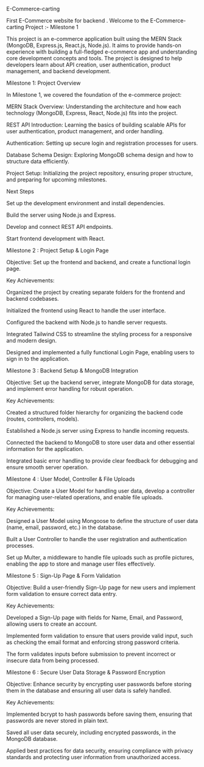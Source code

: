 E-Commerce-carting

First E-Commerce website for backend . Welcome to the E-Commerce-carting Project :- Milestone 1

This project is an e-commerce application built using the MERN Stack (MongoDB, Express.js, React.js, Node.js). It aims to provide hands-on experience with building a full-fledged e-commerce app and understanding core development concepts and tools. The project is designed to help developers learn about API creation, user authentication, product management, and backend development.

Milestone 1: Project Overview

In Milestone 1, we covered the foundation of the e-commerce project:

MERN Stack Overview: Understanding the architecture and how each technology (MongoDB, Express, React, Node.js) fits into the project.

REST API Introduction: Learning the basics of building scalable APIs for user authentication, product management, and order handling.

Authentication: Setting up secure login and registration processes for users.

Database Schema Design: Exploring MongoDB schema design and how to structure data efficiently.

Project Setup: Initializing the project repository, ensuring proper structure, and preparing for upcoming milestones.

Next Steps

Set up the development environment and install dependencies.

Build the server using Node.js and Express.

Develop and connect REST API endpoints.

Start frontend development with React.

Milestone 2 : Project Setup & Login Page

Objective: Set up the frontend and backend, and create a functional login page.

Key Achievements:

Organized the project by creating separate folders for the frontend and backend codebases.

Initialized the frontend using React to handle the user interface.

Configured the backend with Node.js to handle server requests.

Integrated Tailwind CSS to streamline the styling process for a responsive and modern design.

Designed and implemented a fully functional Login Page, enabling users to sign in to the application.

Milestone 3 : Backend Setup & MongoDB Integration

Objective: Set up the backend server, integrate MongoDB for data storage, and implement error handling for robust operation.

Key Achievements:

Created a structured folder hierarchy for organizing the backend code (routes, controllers, models).

Established a Node.js server using Express to handle incoming requests.

Connected the backend to MongoDB to store user data and other essential information for the application.

Integrated basic error handling to provide clear feedback for debugging and ensure smooth server operation.

Milestone 4 : User Model, Controller & File Uploads

Objective: Create a User Model for handling user data, develop a controller for managing user-related operations, and enable file uploads.

Key Achievements:

Designed a User Model using Mongoose to define the structure of user data (name, email, password, etc.) in the database.

Built a User Controller to handle the user registration and authentication processes.

Set up Multer, a middleware to handle file uploads such as profile pictures, enabling the app to store and manage user files effectively.

Milestone 5 : Sign-Up Page & Form Validation

Objective: Build a user-friendly Sign-Up page for new users and implement form validation to ensure correct data entry.

Key Achievements:

Developed a Sign-Up page with fields for Name, Email, and Password, allowing users to create an account.

Implemented form validation to ensure that users provide valid input, such as checking the email format and enforcing strong password criteria.

The form validates inputs before submission to prevent incorrect or insecure data from being processed.

Milestone 6 : Secure User Data Storage & Password Encryption

Objective: Enhance security by encrypting user passwords before storing them in the database and ensuring all user data is safely handled.

Key Achievements:

Implemented bcrypt to hash passwords before saving them, ensuring that passwords are never stored in plain text.

Saved all user data securely, including encrypted passwords, in the MongoDB database.

Applied best practices for data security, ensuring compliance with privacy standards and protecting user information from unauthorized access.
